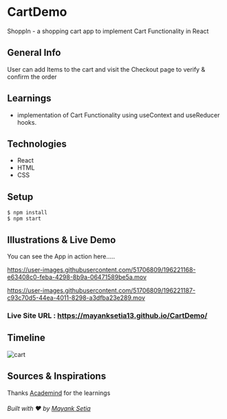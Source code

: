 # CartDemo
ShoppIn - a shopping cart app to implement Cart Functionality in React

## General Info
User can add Items to the cart and visit the Checkout page to verify & confirm the order 

## Learnings
* implementation of Cart Functionality using useContext and useReducer hooks.

## Technologies
* React
* HTML
* CSS

## Setup
```
$ npm install
$ npm start
```
## Illustrations & Live Demo

You can see the App in action here.....

https://user-images.githubusercontent.com/51706809/196221168-e63408c0-feba-4298-8b9a-06471589be5a.mov

https://user-images.githubusercontent.com/51706809/196221187-c93c70d5-44ea-4011-8298-a3dfba23e289.mov

### Live Site URL : https://mayanksetia13.github.io/CartDemo/

## Timeline
![cart](https://user-images.githubusercontent.com/51706809/196221443-c0af18c2-3d8e-404c-b9a5-4b71a087c05f.png)

## Sources & Inspirations
Thanks [Academind](https://github.com/academind) for the learnings

###### Built with :heart: by [Mayank Setia](https://github.com/mayanksetia13)
